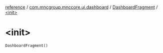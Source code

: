 [reference](../../index.md) / [com.mncgroup.mnccore.ui.dashboard](../index.md) / [DashboardFragment](index.md) / [&lt;init&gt;](./-init-.md)

# &lt;init&gt;

`DashboardFragment()`